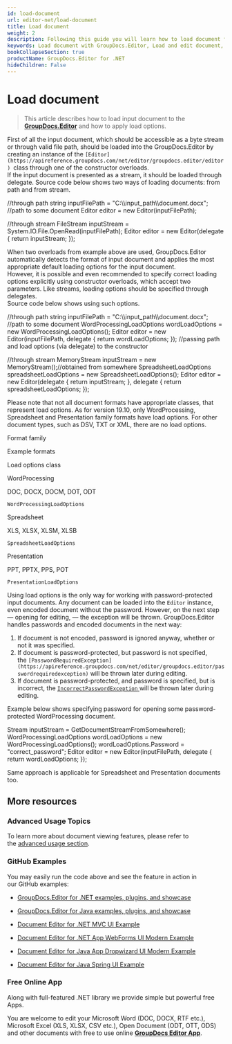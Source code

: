 ```yaml
---
id: load-document
url: editor-net/load-document
title: Load document
weight: 2
description: Following this guide you will learn how to load document from local disk or file stream for editing with GroupDocs.Editor for .NET API.
keywords: Load document with GroupDocs.Editor, Load and edit document, edit document, edit spreadsheet, edit presentation
bookCollapseSection: true
productName: GroupDocs.Editor for .NET
hideChildren: False
---
```


# Load document

> This article describes how to load input document to the [**GroupDocs.Editor**](https://products.groupdocs.com/editor/net) and how to apply load options.

First of all the input document, which should be accessible as a byte stream or through valid file path, should be loaded into the GroupDocs.Editor by creating an instance of the `[Editor](https://apireference.groupdocs.com/net/editor/groupdocs.editor/editor) `class through one of the constructor overloads.   
If the input document is presented as a stream, it should be loaded through delegate. Source code below shows two ways of loading documents: from path and from stream.

//through path
string inputFilePath = "C:\\\\input\_path\\\\document.docx"; //path to some document
Editor editor = new Editor(inputFilePath);

//through stream
FileStream inputStream = System.IO.File.OpenRead(inputFilePath);
Editor editor = new Editor(delegate { return inputStream; });

When two overloads from example above are used, GroupDocs.Editor automatically detects the format of input document and applies the most appropriate default loading options for the input document.   
However, it is possible and even recommended to specify correct loading options explicitly using constructor overloads, which accept two parameters. Like streams, loading options should be specified through delegates.   
Source code below shows using such options.

//through path
string inputFilePath = "C:\\\\input\_path\\\\document.docx"; //path to some document
WordProcessingLoadOptions wordLoadOptions = new WordProcessingLoadOptions();
Editor editor = new Editor(inputFilePath, delegate { return wordLoadOptions; }); //passing path and load options (via delegate) to the constructor

//through stream
MemoryStream inputStream = new MemoryStream();//obtained from somewhere
SpreadsheetLoadOptions spreadsheetLoadOptions = new SpreadsheetLoadOptions();
Editor editor = new Editor(delegate { return inputStream; }, delegate { return spreadsheetLoadOptions; });

Please note that not all document formats have appropriate classes, that represent load options. As for version 19.10, only WordProcessing, Spreadsheet and Presentation family formats have load options. For other document types, such as DSV, TXT or XML, there are no load options.

Format family

Example formats

Load options class

WordProcessing

DOC, DOCX, DOCM, DOT, ODT

`WordProcessingLoadOptions`

Spreadsheet

XLS, XLSX, XLSM, XLSB

`SpreadsheetLoadOptions`

Presentation

PPT, PPTX, PPS, POT

`PresentationLoadOptions`

Using load options is the only way for working with password-protected input documents. Any document can be loaded into the `Editor` instance, even encoded document without the password. However, on the next step — opening for editing, — the exception will be thrown. GroupDocs.Editor handles passwords and encoded documents in the next way:

1.  If document is not encoded, password is ignored anyway, whether or not it was specified.
2.  If document is password-protected, but password is not specified, the `[PasswordRequiredException](https://apireference.groupdocs.com/net/editor/groupdocs.editor/passwordrequiredexception)` will be thrown later during editing.
3.  If document is password-protected, and password is specified, but is incorrect, the [`IncorrectPasswordException` ](https://apireference.groupdocs.com/net/editor/groupdocs.editor/incorrectpasswordexception)will be thrown later during editing.

Example below shows specifying password for opening some password-protected WordProcessing document.

Stream inputStream = GetDocumentStreamFromSomewhere();
WordProcessingLoadOptions wordLoadOptions = new WordProcessingLoadOptions();
wordLoadOptions.Password = "correct\_password";
Editor editor = new Editor(inputFilePath, delegate { return wordLoadOptions; });

Same approach is applicable for Spreadsheet and Presentation documents too.

## More resources

### Advanced Usage Topics

To learn more about document viewing features, please refer to the [advanced usage section](Advanced%2Busage.html).

### GitHub Examples

You may easily run the code above and see the feature in action in our GitHub examples:

*   [GroupDocs.Editor for .NET examples, plugins, and showcase](https://github.com/groupdocs-editor/GroupDocs.Editor-for-.NET)
    
*   [GroupDocs.Editor for Java examples, plugins, and showcase](https://github.com/groupdocs-editor/GroupDocs.Editor-for-Java)
    
*   [Document Editor for .NET MVC UI Example](https://github.com/groupdocs-editor/GroupDocs.Editor-for-.NET-MVC) 
    
*   [Document Editor for .NET App WebForms UI Modern Example](https://github.com/groupdocs-editor/GroupDocs.Editor-for-.NET-WebForms)
    
*   [Document Editor for Java App Dropwizard UI Modern Example](https://github.com/groupdocs-editor/GroupDocs.Editor-for-Java-Dropwizard)
    
*   [Document Editor for Java Spring UI Example](https://github.com/groupdocs-editor/GroupDocs.Editor-for-Java-Spring)
    

### Free Online App

Along with full-featured .NET library we provide simple but powerful free Apps.

You are welcome to edit your Microsoft Word (DOC, DOCX, RTF etc.), Microsoft Excel (XLS, XLSX, CSV etc.), Open Document (ODT, OTT, ODS) and other documents with free to use online **[GroupDocs Editor App](https://products.groupdocs.app/editor)**.

